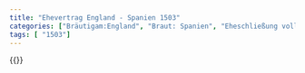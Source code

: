```yaml
---
title: "Ehevertrag England - Spanien 1503"
categories: ["Bräutigam:England", "Braut: Spanien", "Eheschließung vollzogen?:Ja", "verschiedenkonfessionelle Ehe?:Nein", "Dynastie Bräutigam:Tudor", "Akteur Bräutigam:Tudor", "Akteur Braut:Trastámara", "Textbezug?:ja", "Ständisch?:nein", "Ratifikation?:ja", "Sonstiges?:ja", "Bräutigam:England", "Braut: Spanien"]
tags: [ "1503"]
---
```

<!--more-->
{{<v74>}}